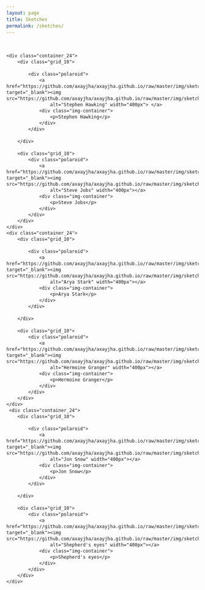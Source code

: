 ```yaml
---
layout: page
title: Sketches
permalink: /sketches/
---
```



<div class="centered">
    <br>

    <div class="container_24">
        <div class="grid_10">

            <div class="polaroid">
                <a href="https://github.com/axayjha/axayjha.github.io/raw/master/img/sketches/sketch%2018.jpg" target="_blank"><img src="https://github.com/axayjha/axayjha.github.io/raw/master/img/sketches/sketch%2018.jpg"
                    alt="Stephen Hawking" width="400px"> </a>
                <div class="img-container">
                    <p>Stephen Hawking</p>
                </div>
            </div>

        </div>

        <div class="grid_10">
            <div class="polaroid">
                <a href="https://github.com/axayjha/axayjha.github.io/raw/master/img/sketches/sketch%2017.jpg" target="_blank"><img src="https://github.com/axayjha/axayjha.github.io/raw/master/img/sketches/sketch%2017.jpg"
                    alt="Steve Jobs" width="400px"></a>
                <div class="img-container">
                    <p>Steve Jobs</p>
                </div>
            </div>
        </div>
    </div>
    <div class="container_24">
        <div class="grid_10">

            <div class="polaroid">
                <a href="https://github.com/axayjha/axayjha.github.io/raw/master/img/sketches/sketch%2013.jpg" target="_blank"><img src="https://github.com/axayjha/axayjha.github.io/raw/master/img/sketches/sketch%2013.jpg"
                    alt="Arya Stark" width="400px"></a>
                <div class="img-container">
                    <p>Arya Stark</p>
                </div>
            </div>

        </div>

        <div class="grid_10">
            <div class="polaroid">
                <a href="https://github.com/axayjha/axayjha.github.io/raw/master/img/sketches/sketch%2014.jpg" target="_blank"><img src="https://github.com/axayjha/axayjha.github.io/raw/master/img/sketches/sketch%2014.jpg"
                    alt="Hermoine Granger" width="400px"></a>
                <div class="img-container">
                    <p>Hermoine Granger</p>
                </div>
            </div>
        </div>
    </div>
     <div class="container_24">
        <div class="grid_10">

            <div class="polaroid">
                <a href="https://github.com/axayjha/axayjha.github.io/raw/master/img/sketches/sketch%2015.jpg" target="_blank"><img src="https://github.com/axayjha/axayjha.github.io/raw/master/img/sketches/sketch%2015.jpg"
                    alt="Jon Snow" width="400px"></a>
                <div class="img-container">
                    <p>Jon Snow</p>
                </div>
            </div>

        </div>

        <div class="grid_10">
            <div class="polaroid">
                <a href="https://github.com/axayjha/axayjha.github.io/raw/master/img/sketches/sketch%2016.jpg" target="_blank"><img src="https://github.com/axayjha/axayjha.github.io/raw/master/img/sketches/sketch%2016.jpg"
                    alt="Shepherd's eyes" width="400px"></a>
                <div class="img-container">
                    <p>Shepherd's eyes</p>
                </div>
            </div>
        </div>
    </div>

</div>